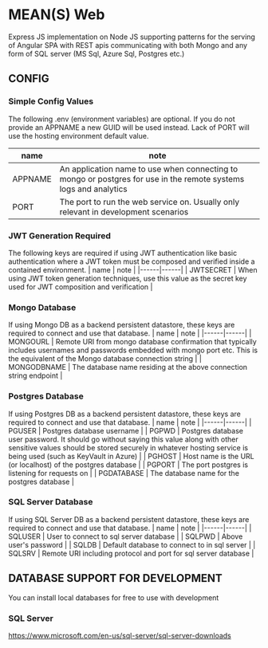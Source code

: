 # MEAN(S) Web
Express JS implementation on Node JS supporting patterns for the serving of Angular SPA with REST apis communicating with both Mongo and any form of SQL server (MS Sql, Azure Sql, Postgres etc.)

## CONFIG

### Simple Config Values
The following .env (environment variables) are optional. If you do not provide an APPNAME a new GUID will be used instead. Lack of PORT will use the hosting environment default value.

| name | note |
|------|------|
| APPNAME | An application name to use when connecting to mongo or postgres for use in the remote systems logs and analytics |
| PORT | The port to run the web service on. Usually only relevant in development scenarios |

### JWT Generation Required
The following keys are required if using JWT authentication like basic authentication where a JWT token must be composed and verified inside a contained environment.
| name | note |
|------|------|
| JWTSECRET | When using JWT token generation techniques, use this value as the secret key used for JWT composition and verification |

### Mongo Database
If using Mongo DB as a backend persistent datastore, these keys are required to connect and use that database.
| name | note |
|------|------|
| MONGOURL | Remote URI from mongo database confirmation that typically includes usernames and passwords embedded with mongo port etc. This is the equivalent of the Mongo database connection string |
| MONGODBNAME | The database name residing at the above connection string endpoint |

### Postgres Database
If using Postgres DB as a backend persistent datastore, these keys are required to connect and use that database.
| name | note |
|------|------|
| PGUSER | Postgres database username |
| PGPWD | Postgres database user password. It should go without saying this value along with other sensitive values should be stored securely in whatever hosting service is being used (such as KeyVault in Azure) |
| PGHOST | Host name is the URL (or localhost) of the postgres database |
| PGPORT | The port postgres is listening for requests on |
| PGDATABASE | The database name for the postgres database |

### SQL Server Database
If using SQL Server DB as a backend persistent datastore, these keys are required to connect and use that database.
| name | note |
|------|------|
| SQLUSER | User to connect to sql server database |
| SQLPWD | Above user's password |
| SQLDB | Default database to connect to in sql server |
| SQLSRV | Remote URI including protocol and port for sql server database |

## DATABASE SUPPORT FOR DEVELOPMENT
You can install local databases for free to use with development

### SQL Server
https://www.microsoft.com/en-us/sql-server/sql-server-downloads

